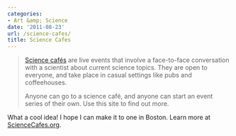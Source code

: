 ```yaml
---
categories:
- Art &amp; Science
date: '2011-08-23'
url: /science-cafes/
title: Science Cafes
---
```


<blockquote><a href="http://www.sciencecafes.org/">Science cafés</a> are live events that involve a face-to-face conversation with a scientist about current science topics. They are open to everyone, and take place in casual settings like pubs and coffeehouses.

Anyone can go to a science café, and anyone can start an event series of their own. Use this site to find out more.</blockquote>

What a cool idea! I hope I can make it to one in Boston. Learn more at <a href="http://www.sciencecafes.org/">ScienceCafes.org</a>.